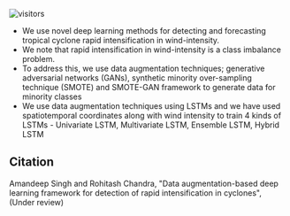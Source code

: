  
![visitors](https://visitor-badge.glitch.me/badge?page_id=sydney-machine-learning.cyclone_deeplearning)


- We use novel deep learning methods for detecting and forecasting tropical cyclone rapid intensification in wind-intensity.
- We note that rapid intensification in wind-intensity is a class imbalance problem.
- To address this, we use data augmentation techniques; generative adversarial networks (GANs), synthetic minority over-sampling technique (SMOTE) and SMOTE-GAN framework to generate data for minority classes
- We use data augmentation techniques using LSTMs and we have used spatiotemporal coordinates along with wind intensity to train 4 kinds of LSTMs - Univariate LSTM, Multivariate LSTM, Ensemble LSTM, Hybrid LSTM
 
## Citation
Amandeep Singh and Rohitash Chandra, "Data augmentation-based deep learning framework for  detection of rapid intensification in cyclones", (Under review)



